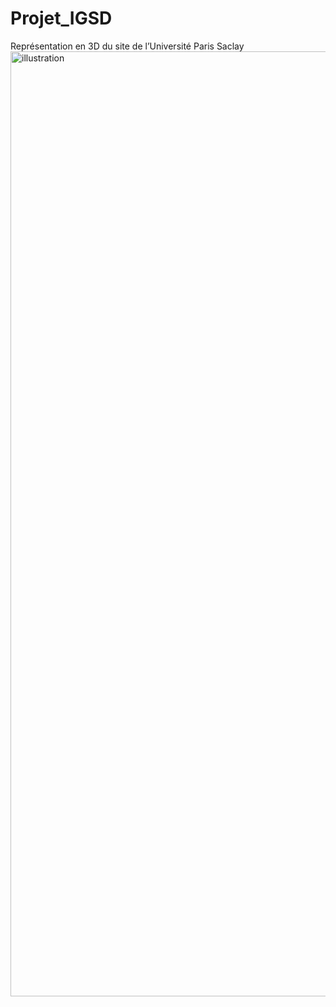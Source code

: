 # Projet_IGSD
Représentation en 3D du site de l’Université Paris Saclay
<img width="1512" alt="illustration" src="https://user-images.githubusercontent.com/77997318/223480271-372f8aa7-f3a2-4480-b622-8a84973dce8b.png">
